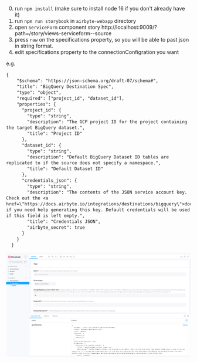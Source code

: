 0. run `npm install` (make sure to install node 16 if you don't already have it)
1. run `npm run storybook` in `airbyte-webapp` directory
2. open `ServiceForm` component story http://localhost:9009/?path=/story/views-serviceform--source
3. press `raw` on the specifications property, so you will be able to past json in string format.
4. edit specifications property to the connectionConfigration you want

e.g.
```
{
    "$schema": "https://json-schema.org/draft-07/schema#",
    "title": "BigQuery Destination Spec",
    "type": "object",
    "required": ["project_id", "dataset_id"],
    "properties": {
      "project_id": {
        "type": "string",
        "description": "The GCP project ID for the project containing the target BigQuery dataset.",
        "title": "Project ID"
      },
      "dataset_id": {
        "type": "string",
        "description": "Default BigQuery Dataset ID tables are replicated to if the source does not specify a namespace.",
        "title": "Default Dataset ID"
      },
      "credentials_json": {
        "type": "string",
        "description": "The contents of the JSON service account key. Check out the <a href=\"https://docs.airbyte.io/integrations/destinations/bigquery\">docs</a> if you need help generating this key. Default credentials will be used if this field is left empty.",
        "title": "Credentials JSON",
        "airbyte_secret": true
      }
    }
  }
```

![img.png](img.png)
